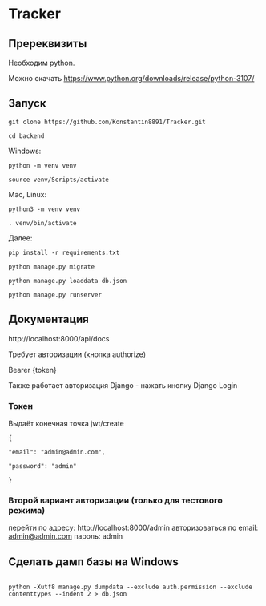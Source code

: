 # Tracker

## Пререквизиты

Необходим python.

Можно скачать https://www.python.org/downloads/release/python-3107/

## Запуск

```
git clone https://github.com/Konstantin8891/Tracker.git

cd backend
```

Windows:

```
python -m venv venv

source venv/Scripts/activate
```

Mac, Linux:

```
python3 -m venv venv

. venv/bin/activate
```

Далее:

```
pip install -r requirements.txt

python manage.py migrate

python manage.py loaddata db.json

python manage.py runserver

```

## Документация

http://localhost:8000/api/docs

Требует авторизации (кнопка authorize)

Bearer {token}

Также работает авторизация Django - нажать кнопку Django Login

### Токен

Выдаёт конечная точка jwt/create

```
{

"email": "admin@admin.com",

"password": "admin"

}
```

###  Второй вариант авторизации (только для тестового режима)

перейти по адресу: http://localhost:8000/admin
авторизоваться по email: admin@admin.com
пароль: admin

## Сделать дамп базы на Windows

```

python -Xutf8 manage.py dumpdata --exclude auth.permission --exclude contenttypes --indent 2 > db.json

```
